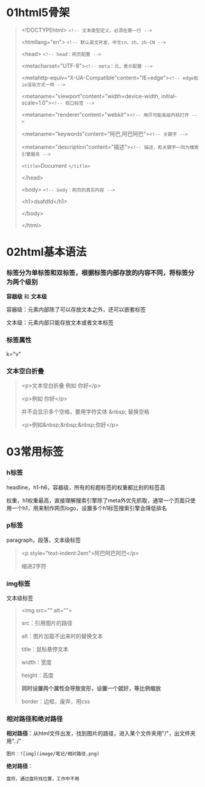 # 01html5骨架

> \<!DOCTYPEhtml>              `<!-- 文本类型定义，必须在第一行 -->`
>
> <htmllang="en">             `<!-- 默认英文开发，中文cn、zh、zh-CN -->`
>
> \<head>                       `<!-- head：网页配置 -->`
>
> <metacharset="UTF-8">`<!-- meta：元，表示配置 -->`
>
> <metahttp-equiv="X-UA-Compatible"content="IE=edge">`<!-- edge和ie渲染方式一样 -->`
>
> <metaname="viewport"content="width=device-width, initial-scale=1.0">`<!-- 视口标签 -->`
>
> <metaname="renderer"content="webkit">`<!-- 用尽可能高级内核打开 -->`
>
> <metaname="keywords"content="阿巴,阿巴阿巴">`<!-- 关键字 -->`
>
> <metaname="description"content="描述">`<!-- 描述，和关键字一同为搜索引擎服务 -->`
>
> `<title>`Document `</title>`
>
> \</head>
>
> \<body>                        `<!-- body：网页的真实内容 -->`
>
> \<h1>dsafdfd\</h1>
>
> \</body>
>
> \</html>

# 02html基本语法

### 标签分为单标签和双标签，根据标签内部存放的内容不同，将标签分为两个级别

**容器级** 和 **文本级**

容器级：元素内部除了可以存放文本之外，还可以嵌套标签

文本级：元素内部只能存放文本或者文本标签

### 标签属性

k="v"

### 文本空白折叠

> \<p>文本空白折叠 例如 你好\</p>
>
> \<p>例如             你好\</p>
>
> 并不会显示多个空格，要用字符实体 \&nbsp; 替换空格
>
> \<p>例如\&nbsp;\&nbsp;\&nbsp;你好\</p>

# 03常用标签

### h标签

headline，h1-h6，容器级，所有的标题标签的权重都比别的标签高

权重，h1权重最高，直接理解搜索引擎除了meta外优先抓取，通常一个页面只使用一个h1，用来制作网页logo，设置多个h1标签搜索引擎会降低排名

### p标签

paragraph，段落，文本级标签

> \<p style="text-indent:2em">阿巴阿巴阿巴\</p>
>
> 缩进2字符

### img标签

文本级标签

> \<img src="" alt="">
>
> src：引用图片的路径
>
> alt：图片加载不出来时的替换文本
>
> title：鼠标悬停文本
>
> width：宽度
>
> height：高度
>
> **同时设置两个属性会导致变形，设置一个就好，等比例缩放**
>
> border：边框，废弃，用css

### 相对路径和绝对路径

**相对路径**：从html文件出发，找到图片的路径，进入某个文件夹用"/"，出文件夹用"../"

    图片：![img](image/笔记/相对路径.png)

**绝对路径**：

    盘符，通过盘符找位置，工作中不用
